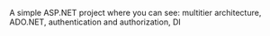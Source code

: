 A simple ASP.NET project where you can see: multitier architecture, ADO.NET, authentication and authorization, DI
